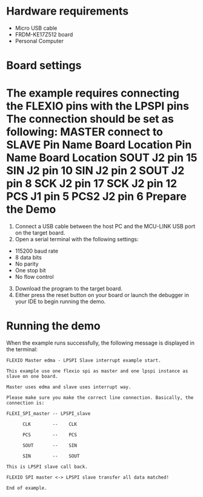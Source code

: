 Hardware requirements
=====================
- Micro USB cable
- FRDM-KE17Z512 board
- Personal Computer

Board settings
==============
The example requires connecting the FLEXIO pins with the LPSPI pins
The connection should be set as following:
       MASTER           connect to      SLAVE
Pin Name   Board Location     Pin Name  Board Location
SOUT       J2 pin 15            SIN       J2 pin 10
SIN        J2 pin 2             SOUT      J2 pin 8
SCK        J2 pin 17            SCK       J2 pin 12
PCS        J1 pin 5             PCS2      J2 pin 6
Prepare the Demo
================
1.  Connect a USB cable between the host PC and the MCU-LINK USB port on the target board.
2.  Open a serial terminal with the following settings:
   - 115200 baud rate
   - 8 data bits
   - No parity
   - One stop bit
   - No flow control
3. Download the program to the target board.
4. Either press the reset button on your board or launch the debugger in your IDE to begin running the demo.

Running the demo
================
When the example runs successfully, the following message is displayed in the terminal:

~~~~~~~~~~~~~~~~~~~~~
FLEXIO Master edma - LPSPI Slave interrupt example start.

This example use one flexio spi as master and one lpspi instance as slave on one board.

Master uses edma and slave uses interrupt way.

Please make sure you make the correct line connection. Basically, the connection is:

FLEXI_SPI_master -- LPSPI_slave

      CLK        --    CLK

      PCS        --    PCS

      SOUT       --    SIN

      SIN        --    SOUT

This is LPSPI slave call back.

FLEXIO SPI master <-> LPSPI slave transfer all data matched!

End of example.
~~~~~~~~~~~~~~~~~~~~~
